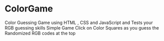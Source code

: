 # ColorGame
Color Guessing Game using  HTML , CSS and JavaScript and Tests your RGB guessing skills 
Simple Game 
Click on Color Squares as you guess the Randomized RGB codes at the top

